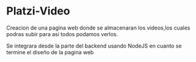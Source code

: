# Platzi-Video
Creacion de una pagina web donde se almacenaran los videos,los cuales podras subir para asi todos podamos verlos.

Se integrara desde la parte del backend usando NodeJS en cuanto se termine el diseño de la pagina web